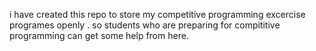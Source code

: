 i have created this repo to store my competitive programming excercise programes openly . so students who are preparing for compititive programming can get some help from here.

